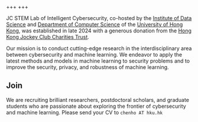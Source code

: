 +++
+++

JC STEM Lab of Intelligent Cybersecurity, co-hosted by the [Institute of Data Science](https://datascience.hku.hk) and [Department of Computer Science](https://www.cs.hku.hk) of the [University of Hong Kong](https://hku.hk), was established in late 2024 with a generous donation from the [Hong Kong Jockey Club Charities Trust](https://charities.hkjc.com/charities/english/charities-trust/index.aspx).

Our mission is to conduct cutting-edge research in the interdisciplinary area between cybersecurity and machine learning. We endeavor to apply the latest methods and models in machine learning to security problems and to improve the security, privacy, and robustness of machine learning.

## Join

We are recruiting brilliant researchers, postdoctoral scholars, and graduate students who are passionate about exploring the frontier of cybersecurity and machine learning. Please send your CV to `chenho AT hku.hk`
